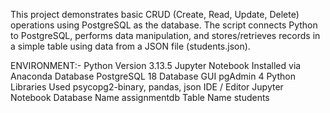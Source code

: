 This project demonstrates basic CRUD (Create, Read, Update, Delete) operations using PostgreSQL as the database.
The script connects Python to PostgreSQL, performs data manipulation, and stores/retrieves records in a simple table using data from a JSON file (students.json).

ENVIRONMENT:-
Python Version	                                 3.13.5
Jupyter Notebook	                               Installed via Anaconda
Database	                                       PostgreSQL 18
Database GUI	                                   pgAdmin 4
Python Libraries Used	                           psycopg2-binary, pandas, json
IDE / Editor	                                   Jupyter Notebook
Database Name	                                   assignmentdb
Table Name	                                     students

